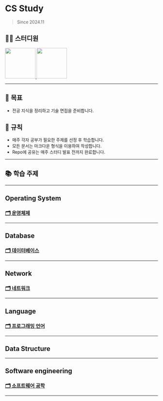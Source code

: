# CS Study
> Since 2024.11

## 👨‍💻  스터디원
<p>
<a href="https://github.com/jonghyeok98">
  <img src="https://avatars.githubusercontent.com/u/77715064?v=4" width="100">
</a>
<a href="https://github.com/vhzkclq0705">
  <img src="https://avatars.githubusercontent.com/u/75382687?v=4" width="100">
</a>
</p>

---
## 📖 목표
- 전공 지식을 정리하고 기술 면접을 준비합니다.

## 📝 규칙
- 매주 각자 공부가 필요한 주제를 선정 후 학습합니다.
- 모든 문서는 마크다운 형식을 이용하여 작성합니다.
- Repo에 공유는 매주 스터디 발표 전까지 완료합니다.

---

## 📚 학습 주제


---
## Operating System
### [🗂 운영체제](./contents/operating-system)

---

## Database
### [🗂 데이터베이스](./contents/database)

---

## Network
### [🗂 네트워크](./contents/network)


---

## Language
### [🗂 프로그래밍 언어](./contents/language)

---

## Data Structure

---

## Software engineering
### [🗂 소프트웨어 공학](./contents/software-engineering)

---
